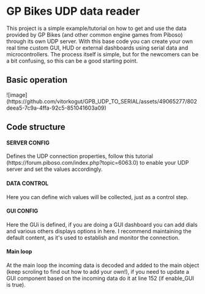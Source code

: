 <h1>GP Bikes UDP data reader</h1>

This project is a simple example/tutorial on how to get and use the data provided by GP Bikes (and other common engine games from Piboso) through its own UDP server. 
With this base code you can create your own real time custom GUI, HUD or external dashboards using serial data and microcontrollers. The process itself is simple, but for the newcomers can be a bit confusing, so this can be a good starting point.

<h2>Basic operation</h2>
![image](https://github.com/vitorkogut/GPB_UDP_TO_SERIAL/assets/49065277/802deea5-7c9a-4ffa-92c5-851041603a09)


<h2>Code structure</h2>

<h4>SERVER CONFIG</h4>
Defines the UDP connection properties, follow this tutorial (https://forum.piboso.com/index.php?topic=6063.0) to enable your UDP server and set the values accordingly. 

<h4>DATA CONTROL</h4>
Here you can define wich values will be collected, just as a control step.

<h4>GUI CONFIG</h4>
Here the GUi is defined, if you are doing a GUI dashboard you can add dials and various others displays options in here. I recommend maintaining the default content, as it's used to establish and monitor the connection.

<h4>Main loop</h4>
At the main loop the incoming data is decoded and added to the main object (keep scroling to find out how to add your own!), if you need to update a GUI component based on the incoming data do it at line 152 (if enable_GUI is true).
